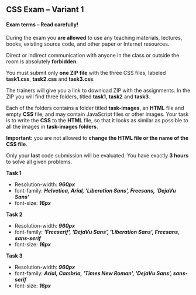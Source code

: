 ## CSS Exam – Variant 1

#### Exam terms – Read carefully!

During the exam you **are allowed** to use any teaching materials, lectures, books, existing source code, and other paper or Internet resources.

Direct or indirect communication with anyone in the class or outside the room is absolutely **forbidden**.

You must submit only **one ZIP file** with the three CSS files, labeled **task1.css**, **task2.css** and **task3.css**.

The trainers will give you a link to download ZIP with the assignments. In the ZIP you will find three folders, titled **task1**, **task2** and **task3**.

Each of the folders contains a folder titled **task-images**, an **HTML** file and empty **CSS** file, and may contain JavaScript files or other images. Your task is to write the **CSS** to the **HTML** file, so that it looks as similar as possible to all the images in **task-images folders**.

**Important:** you are not allowed to **change the HTML file or the name of the CSS file**.

Only your **last** code submission will be evaluated. You have exactly **3 hours** to solve all given problems.

**Task 1**
  * Resolution-width: ***960px***
  * font-family: ***Helvetica, Arial, 'Liberation Sans', Freesans, 'DejaVu Sans'***
  * font-size: ***16px***

**Task 2**
  * Resolution-width: ***960px***
  * font-family: ***'Freeserif', 'DejaVu Sans', 'Liberation Sans', Freesans, sans-serif***
  * font-size: ***16px***

**Task 3**
  * Resolution-width: ***960px***
  * font-family: ***Arial, Cambria, 'Times New Roman', 'DejaVu Sans', sans-serif***
  * font-size: ***16px***